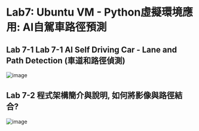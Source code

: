 # Lab7: Ubuntu VM - Python虛擬環境應用: AI自駕車路徑預測

## Lab 7-1 Lab 7-1 AI Self Driving Car - Lane and Path Detection (車道和路徑偵測)

![image](https://user-images.githubusercontent.com/89304181/170831423-dcfd1786-96e0-4778-bb3c-6c9a390122da.png)

## Lab 7-2 程式架構簡介與說明, 如何將影像與路徑結合?

![image](https://user-images.githubusercontent.com/89304181/170831430-c4610e88-086a-48bc-b914-88f0adf80ff2.png)
